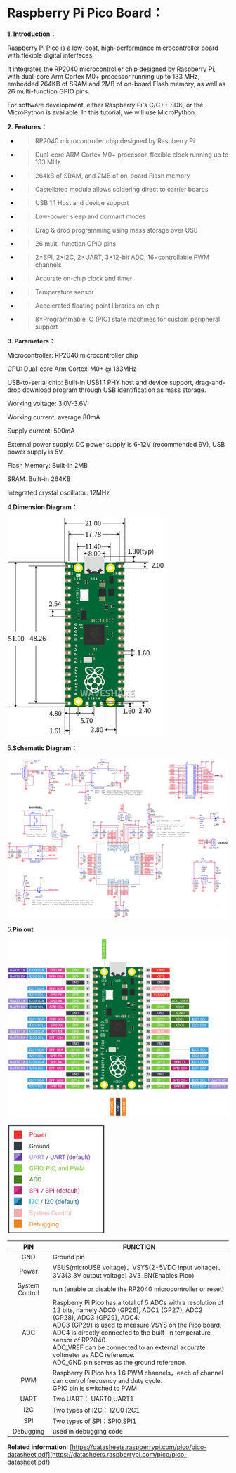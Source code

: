 # Raspberry Pi Pico Board：

**1. Introduction：**

Raspberry Pi Pico is a low-cost, high-performance microcontroller board with flexible digital interfaces. 

It integrates the RP2040 microcontroller chip designed by Raspberry Pi, with dual-core Arm Cortex M0+ processor running up to 133 MHz, embedded 264KB of SRAM and 2MB of on-board Flash memory, as well as 26 multi-function GPIO pins. 

For software development, either Raspberry Pi's C/C++ SDK, or the MicroPython is available. In this tutorial, we will use MicroPython.


**2. Features：**

  - > RP2040 microcontroller chip designed by Raspberry Pi

  - > Dual-core ARM Cortex M0+ processor, flexible clock running up to 133 MHz
    
  - > 264kB of SRAM, and 2MB of on-board Flash memory

  - > Castellated module allows soldering direct to carrier boards

  - > USB 1.1 Host and device support

  - > Low-power sleep and dormant modes

  - > Drag & drop programming using mass storage over USB

  - > 26 multi-function GPIO pins

  - > 2×SPI, 2×I2C, 2×UART, 3×12-bit ADC, 16×controllable PWM channels

  - > Accurate on-chip clock and timer

  - > Temperature sensor

  - > Accelerated floating point libraries on-chip

  - > 8×Programmable IO (PIO) state machines for custom peripheral support



**3. Parameters：**

Microcontroller: RP2040 microcontroller chip

CPU: Dual-core Arm Cortex-M0+ @ 133MHz

USB-to-serial chip: Built-in USB1.1 PHY host and device support, drag-and-drop download program through USB identification as mass storage.

Working voltage: 3.0V-3.6V

Working current: average 80mA

Supply current: 500mA

External power supply: DC power supply is 6-12V (recommended 9V), USB power supply is 5V.

Flash Memory: Built-in 2MB

SRAM: Built-in 264KB

Integrated crystal oscillator: 12MHz

4.**Dimension Diagram：**

![image-20230515144606351](media/image-20230515144606351.png)

5.**Schematic Diagram：**

![image-20230515144615101](media/image-20230515144615101.png)

5.**Pin out**

![image-20230515144624089](media/image-20230515144624089.png)

![image-20230515144633368](media/image-20230515144633368.png)

|      PIN       | FUNCTION                                                     |
| :------------: | ------------------------------------------------------------ |
|      GND       | Ground pin                                                   |
|     Power      | VBUS(microUSB voltage)、VSYS(2-5VDC input voltage)、3V3(3.3V output voltage) 3V3\_EN(Enables Pico) |
| System Control | run (enable or disable the RP2040 microcontroller or reset)  |
|      ADC       | Raspberry Pi Pico has a total of 5 ADCs with a resolution of 12 bits, namely ADC0 (GP26), ADC1 (GP27), ADC2 (GP28), ADC3 (GP29), ADC4. <br />ADC3 (GP29) is used to measure VSYS on the Pico board; <br />ADC4 is directly connected to the built-in temperature sensor of RP2040. <br />ADC\_VREF can be connected to an external accurate voltmeter as ADC reference. <br />ADC\_GND pin serves as the ground reference. |
|      PWM       | Raspberry Pi Pico has 16 PWM channels，each of channel can control frequency and duty cycle.<br />GPIO pin is switched to PWM |
|      UART      | Two UART： UART0,UART1                                       |
|      I2C       | Two types of I2C： I2C0 I2C1                                 |
|      SPI       | Two types of SPI：SPI0,SPI1                                  |
|   Debugging    | used in debugging code                                       |



**Related information**: [https://datasheets.raspberrypi.com/pico/pico-datasheet.pdf](https://datasheets.raspberrypi.com/pico/pico-datasheet.pdf)
